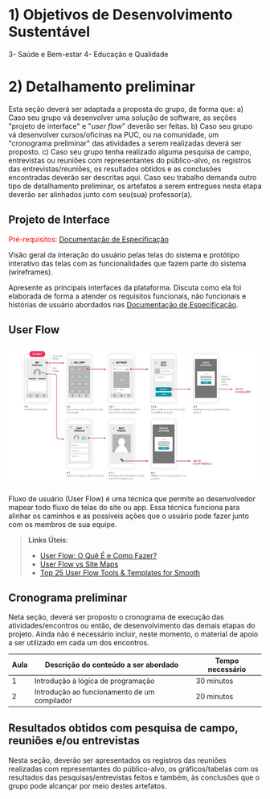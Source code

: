 # 1) Objetivos de Desenvolvimento Sustentável

3- Saúde e Bem-estar </a>
4- Educação e Qualidade

# 2) Detalhamento preliminar

Esta seção deverá ser adaptada a proposta do grupo, de forma que:
a) Caso seu grupo vá desenvolver uma solução de software, as seções "projeto de interface" e "_user flow_" deverão ser feitas.
b) Caso seu grupo vá desenvolver cursos/oficinas na PUC, ou na comunidade, um "cronograma preliminar" das atividades a serem realizadas deverá ser proposto.
c) Caso seu grupo tenha realizado alguma pesquisa de campo, entrevistas ou reuniões com representantes do público-alvo, os registros das entrevistas/reuniões, os resultados obtidos e as conclusões encontradas deverão ser descritas aqui.
Caso seu trabalho demanda outro tipo de detalhamento preliminar, os artefatos a serem entregues nesta etapa deverão ser alinhados junto com seu(sua) professor(a).

## Projeto de Interface

<span style="color:red">Pré-requisitos: <a href="2-Especificação do Projeto.md"> Documentação de Especificação</a></span>

Visão geral da interação do usuário pelas telas do sistema e protótipo interativo das telas com as funcionalidades que fazem parte do sistema (wireframes).

Apresente as principais interfaces da plataforma. Discuta como ela foi elaborada de forma a atender os requisitos funcionais, não funcionais e histórias de usuário abordados nas <a href="2-Especificação do Projeto.md"> Documentação de Especificação</a>.

## User Flow

![Exemplo de UserFlow](img/userflow.jpg)

Fluxo de usuário (User Flow) é uma técnica que permite ao desenvolvedor mapear todo fluxo de telas do site ou app. Essa técnica funciona para alinhar os caminhos e as possíveis ações que o usuário pode fazer junto com os membros de sua equipe.

> **Links Úteis**:
> - [User Flow: O Quê É e Como Fazer?](https://medium.com/7bits/fluxo-de-usu%C3%A1rio-user-flow-o-que-%C3%A9-como-fazer-79d965872534)
> - [User Flow vs Site Maps](http://designr.com.br/sitemap-e-user-flow-quais-as-diferencas-e-quando-usar-cada-um/)
> - [Top 25 User Flow Tools & Templates for Smooth](https://www.mockplus.com/blog/post/user-flow-tools)

## Cronograma preliminar

Neta seção, deverá ser proposto o cronograma de execução das atividades/encontros ou então, de desenvolvimento das demais etapas do projeto.
Ainda não é necessário incluir, neste momento, o material de apoio a ser utilizado em cada um dos encontros.

|Aula   | Descrição do conteúdo a ser abordado  | Tempo necessário |
|------|-----------------------------------------|----|
|1| Introdução à lógica de programação | 30 minutos | 
|2| Introdução ao funcionamento de um compilador   | 20 minutos |

## Resultados obtidos com pesquisa de campo, reuniões e/ou entrevistas

Nesta seção, deverão ser apresentados os registros das reuniões realizadas com representantes do público-alvo, os gráficos/tabelas com os resultados das pesquisas/entrevistas feitos e também, às conclusões que o grupo pode alcançar por meio destes artefatos.







